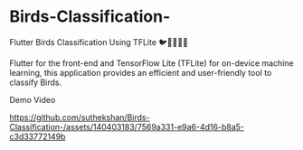# Birds-Classification-
Flutter Birds Classification Using TFLite  🐦🦜🦜🦩🦚



Flutter for the front-end and TensorFlow Lite (TFLite) for on-device machine learning, this application provides an efficient and user-friendly tool to classify Birds.

Demo Video
	
https://github.com/suthekshan/Birds-Classification-/assets/140403183/7569a331-e9a6-4d16-b8a5-c3d33772149b

